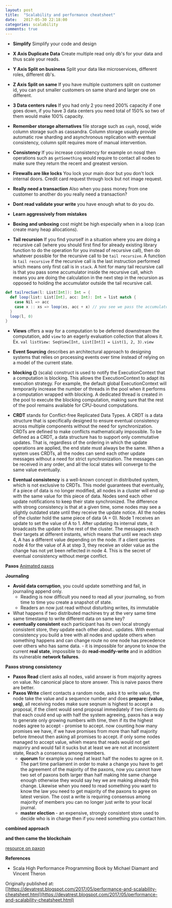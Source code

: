 ```yaml
---
layout: post
title:  "Scalability and performance cheatsheet"
date:   2017-05-30 22:18:00
categories: scalability
comments: true
--- 
```

* **Simplify** Simplify your code and design
* **X Axis Duplicate Data** Create multiple read only db's for your data and thus scale your reads.
* **Y Axis Split on business** Split your data like microservices, different roles, different db's.
* **Z Axis Split on same** If you have multiple customers split on customer id, you can put smaller customers on same shard and larger one on different.
* **3 Data centers rules** If you had only 2 you need 200% capacity if one goes down, if you have 3 data centers you need total of 150% so two of them would make 100% capacity.
* **Remember storage alternatives** file storage such as `ceph`, nosql, wide column storage such as cassandra.  Column storage usually provide automatic row sharding and asynchronous replication with eventual consistency, column split requires more of manual intervention.
* **Consistency** If you increase consistency for example on nosql then operations such as `getSomething` would require to contact all nodes to make sure they return the recent and greatest version.
* **Firewalls are like locks** You lock your main door but you don't lock internal doors.  Credit card request through lock but not image request.
* **Really need a transaction** Also when you pass money from one customer to another do you really need a transaction?
* **Dont read validate your write** you have enough what to do you do.
* **Learn aggressively from mistakes**


* **Boxing and unboxing** cost might be high especially when in a loop (can create many heap allocations).

* **Tail recursion** If you find yourself in a situation where you are doing a recursive call (where you should first find for already existing library function to do the operation for you instead of recursive call), then do whatever possible for the recursive call to be `tail recursive`.  A function is `tail recursive` if the recursive call is the last instruction performed which means only first call is in `stack`.  A hint for many tail recursive call is that you pass some accumulator inside the recursive call, which means you are doing the calculation in the next step in the recursion as opposed to holding the accumulator outside the tail recursive call.

```scala
def tailrecSum(l: List[Int]): Int = {
  def loop(list: List[Int], acc: Int): Int = list match {
    case Nil => acc
    case x :: xs => loop(xs, acc + x) // you see we pass the accumulator to the next recursive call. no calc after loop.
  }
  loop(l, 0) 
}
```

* **Views** offers a way for a computation to be deferred downstream the computation, add `view` to an eagerly evaluation collection that allows it.  Ex. `val listView: SeqView[Int, List[Int]] = List(1, 2, 3).view`

* **Event Sourcing** describes an architectural approach to designing systems that relies on processing events over time instead of relying on a model of the current state.

* **blocking {}** (scala) construct is used to notify the ExecutionContext that a computation is blocking. This allows the ExecutionContext to adapt its execution strategy. For example, the default global ExecutionContext will temporarily increase the number of threads in the pool when it performs a computation wrapped with blocking. A dedicated thread is created in the pool to execute the blocking computation, making sure that the rest of the pool remains available for CPU-bound computations.

* **CRDT** stands for Conflict-free Replicated Data Types.  A CRDT is a data structure that is specifically designed to ensure eventual consistency across multiple components without the need for synchronization.  CRDTs are defined to make conflicts mathematically impossible.  To be defined as a CRDT, a data structure has to support only commutative updates. That is, regardless of the ordering in which the update operations are applied, the end state must always be the same.  When a system uses CRDTs, all the nodes can send each other update messages without a need for strict synchronization. The messages can be received in any order, and all the local states will converge to the same value eventually.

* **Eventual consistency** is a well-known concept in distributed system, which is not exclusive to CRDTs. This model guarantees that eventually, if a piece of data is no longer modified, all nodes in a cluster will end up with the same value for this piece of data. Nodes send each other update notifications to keep their state synchronized. The difference with strong consistency is that at a given time, some nodes may see a slightly outdated state until they receive the update notice.  All the nodes of the cluster hold the same piece of data (A = 0). Node 1 receives an update to set the value of A to 1. After updating its internal state, it broadcasts the update to the rest of the cluster. The messages reach their targets at different instants, which means that until we reach step 4, A has a different value depending on the node. If a client queries node 4 for the value of A at step 3, they receive an older value as the change has not yet been reflected in node 4.  This is the secret of eventual consistency without merge conflict.

**Paxos** [Animated paxos](http://harry.me/blog/2014/12/27/neat-algorithms-paxos/)

**Journaling**

* **Avoid data corruption**, you could update something and fail, in journaling append only.
    * Reading is now difficult you need to read all your journaling, so from time to time you create a snapshot of state.
    * Readers an now just read without disturbing writes, its immutable
* What happens if two distributed machines try at the very same time same timestamp to write different data on same key?
* **eventually consistent** each participant has its own local strongly consistent store, they update each other about.. updates.  With eventual consistency you build a tree with all nodes and update others when something happens and can change route no one node has precedence over others who has same data. - it is impossible for anyone to know the current **real state**, impossible to do **read-modify-write** and in addition its vulnerable **network failures**.

**Paxos strong consistency**
* **Paxos Read** client asks all nodes, valid answer is from majority agrees on value.  No canonical place to store answer.  This is naive paxos there are better.
* **Paxos Write** client contacts a random node, asks it to write value, the node take the value and a sequence number and does **prepare: (value, seq)**, all receiving nodes make sure seqnum is highest to accept a proposal, if the client would send proposal immediately if two clients do that each could end up with half the system agreeing, paxos has a way to generate only growing numbers with time, then if its the highest nodes agree to accept - promise to accept. now counting how many promises we have, if we have promises from more than half majority before itmeout then asking all promises to accept. if only some nodes managed to accept value, whieh means that reads would not get majoriry and would fail it sucks but at least we are not at inconsistent state, 
Reach a consensus among members.
    * **quorum** for example you need at least half the nodes to agree on it. The part time parliament in order to make a change you have to get the agreement of the majority of the paxons, now you cannot have two set of paxons both larger than half making hte same change enough otherwise they would say hey we are making already this change.  Likewise when you need to read something you want to know the law you need to get majority of the paxons to agree on latest version.  The cost a write is requiring consensus among majority of members you can no longer just write to your local journal.
    * **master election** - an expensive, strongly consistent store used to decide who is in charge then if you need something you contact him.

**combined approach** 

**and then came the blockchain**

[resource on paxon](https://hackernoon.com/how-your-data-is-stored-or-the-laws-of-the-imaginary-greeks-54c569c17a49)

**References**

* Scala High Performance Programming Book by Michael Diamant and Vincent Theron

Originally published at: []https://devatrest.blogspot.com/2017/05/performance-and-scalability-cheatsheet.html](https://devatrest.blogspot.com/2017/05/performance-and-scalability-cheatsheet.html)